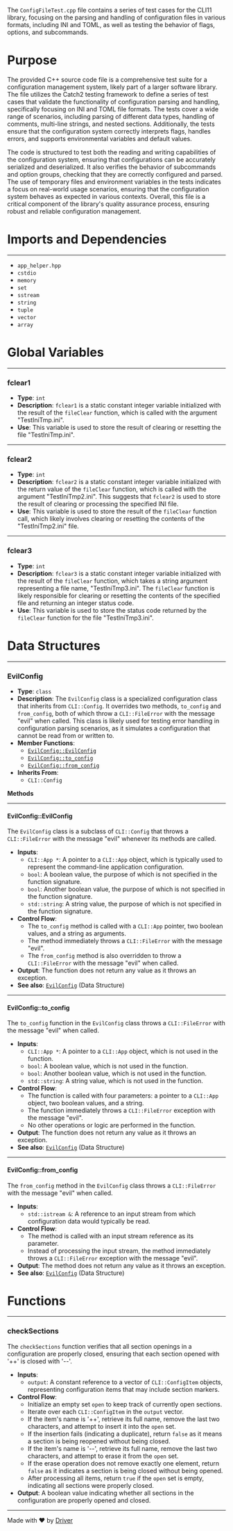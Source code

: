 <!--------------------------------------------------------------------------------->
<!-- IMPORTANT: This file is auto-generated by Driver (https://driver.ai). -------->
<!-- Manual edits may be overwritten on future commits. --------------------------->
<!--------------------------------------------------------------------------------->

The `ConfigFileTest.cpp` file contains a series of test cases for the CLI11 library, focusing on the parsing and handling of configuration files in various formats, including INI and TOML, as well as testing the behavior of flags, options, and subcommands.

# Purpose
The provided C++ source code file is a comprehensive test suite for a configuration management system, likely part of a larger software library. The file utilizes the Catch2 testing framework to define a series of test cases that validate the functionality of configuration parsing and handling, specifically focusing on INI and TOML file formats. The tests cover a wide range of scenarios, including parsing of different data types, handling of comments, multi-line strings, and nested sections. Additionally, the tests ensure that the configuration system correctly interprets flags, handles errors, and supports environmental variables and default values.

The code is structured to test both the reading and writing capabilities of the configuration system, ensuring that configurations can be accurately serialized and deserialized. It also verifies the behavior of subcommands and option groups, checking that they are correctly configured and parsed. The use of temporary files and environment variables in the tests indicates a focus on real-world usage scenarios, ensuring that the configuration system behaves as expected in various contexts. Overall, this file is a critical component of the library's quality assurance process, ensuring robust and reliable configuration management.
# Imports and Dependencies

---
- `app_helper.hpp`
- `cstdio`
- `memory`
- `set`
- `sstream`
- `string`
- `tuple`
- `vector`
- `array`


# Global Variables

---
### fclear1
- **Type**: `int`
- **Description**: `fclear1` is a static constant integer variable initialized with the result of the `fileClear` function, which is called with the argument "TestIniTmp.ini".
- **Use**: This variable is used to store the result of clearing or resetting the file "TestIniTmp.ini".


---
### fclear2
- **Type**: ``int``
- **Description**: `fclear2` is a static constant integer variable initialized with the return value of the `fileClear` function, which is called with the argument "TestIniTmp2.ini". This suggests that `fclear2` is used to store the result of clearing or processing the specified INI file.
- **Use**: This variable is used to store the result of the `fileClear` function call, which likely involves clearing or resetting the contents of the "TestIniTmp2.ini" file.


---
### fclear3
- **Type**: ``int``
- **Description**: `fclear3` is a static constant integer variable initialized with the result of the `fileClear` function, which takes a string argument representing a file name, "TestIniTmp3.ini". The `fileClear` function is likely responsible for clearing or resetting the contents of the specified file and returning an integer status code.
- **Use**: This variable is used to store the status code returned by the `fileClear` function for the file "TestIniTmp3.ini".


# Data Structures

---
### EvilConfig<!-- {{#data_structure:EvilConfig}} -->
- **Type**: `class`
- **Description**: The `EvilConfig` class is a specialized configuration class that inherits from `CLI::Config`. It overrides two methods, `to_config` and `from_config`, both of which throw a `CLI::FileError` with the message "evil" when called. This class is likely used for testing error handling in configuration parsing scenarios, as it simulates a configuration that cannot be read from or written to.
- **Member Functions**:
    - [`EvilConfig::EvilConfig`](#evilconfigevilconfig)
    - [`EvilConfig::to_config`](#evilconfigto_config)
    - [`EvilConfig::from_config`](#evilconfigfrom_config)
- **Inherits From**:
    - `CLI::Config`

**Methods**

---
#### EvilConfig::EvilConfig<!-- {{#callable:EvilConfig::EvilConfig}} -->
The `EvilConfig` class is a subclass of `CLI::Config` that throws a `CLI::FileError` with the message "evil" whenever its methods are called.
- **Inputs**:
    - `CLI::App *`: A pointer to a `CLI::App` object, which is typically used to represent the command-line application configuration.
    - `bool`: A boolean value, the purpose of which is not specified in the function signature.
    - `bool`: Another boolean value, the purpose of which is not specified in the function signature.
    - `std::string`: A string value, the purpose of which is not specified in the function signature.
- **Control Flow**:
    - The `to_config` method is called with a `CLI::App` pointer, two boolean values, and a string as arguments.
    - The method immediately throws a `CLI::FileError` with the message "evil".
    - The `from_config` method is also overridden to throw a `CLI::FileError` with the message "evil" when called.
- **Output**: The function does not return any value as it throws an exception.
- **See also**: [`EvilConfig`](#evilconfig)  (Data Structure)


---
#### EvilConfig::to\_config<!-- {{#callable:EvilConfig::to_config}} -->
The `to_config` function in the `EvilConfig` class throws a `CLI::FileError` with the message "evil" when called.
- **Inputs**:
    - `CLI::App *`: A pointer to a `CLI::App` object, which is not used in the function.
    - `bool`: A boolean value, which is not used in the function.
    - `bool`: Another boolean value, which is not used in the function.
    - `std::string`: A string value, which is not used in the function.
- **Control Flow**:
    - The function is called with four parameters: a pointer to a `CLI::App` object, two boolean values, and a string.
    - The function immediately throws a `CLI::FileError` exception with the message "evil".
    - No other operations or logic are performed in the function.
- **Output**: The function does not return any value as it throws an exception.
- **See also**: [`EvilConfig`](#evilconfig)  (Data Structure)


---
#### EvilConfig::from\_config<!-- {{#callable:EvilConfig::from_config}} -->
The `from_config` method in the `EvilConfig` class throws a `CLI::FileError` with the message "evil" when called.
- **Inputs**:
    - `std::istream &`: A reference to an input stream from which configuration data would typically be read.
- **Control Flow**:
    - The method is called with an input stream reference as its parameter.
    - Instead of processing the input stream, the method immediately throws a `CLI::FileError` exception with the message "evil".
- **Output**: The method does not return any value as it throws an exception.
- **See also**: [`EvilConfig`](#evilconfig)  (Data Structure)



# Functions

---
### checkSections<!-- {{#callable:checkSections}} -->
The `checkSections` function verifies that all section openings in a configuration are properly closed, ensuring that each section opened with '++' is closed with '--'.
- **Inputs**:
    - `output`: A constant reference to a vector of `CLI::ConfigItem` objects, representing configuration items that may include section markers.
- **Control Flow**:
    - Initialize an empty set `open` to keep track of currently open sections.
    - Iterate over each `CLI::ConfigItem` in the `output` vector.
    - If the item's name is '++', retrieve its full name, remove the last two characters, and attempt to insert it into the `open` set.
    - If the insertion fails (indicating a duplicate), return `false` as it means a section is being reopened without being closed.
    - If the item's name is '--', retrieve its full name, remove the last two characters, and attempt to erase it from the `open` set.
    - If the erase operation does not remove exactly one element, return `false` as it indicates a section is being closed without being opened.
    - After processing all items, return `true` if the `open` set is empty, indicating all sections were properly closed.
- **Output**: A boolean value indicating whether all sections in the configuration are properly opened and closed.



---
Made with ❤️ by [Driver](https://www.driver.ai/)